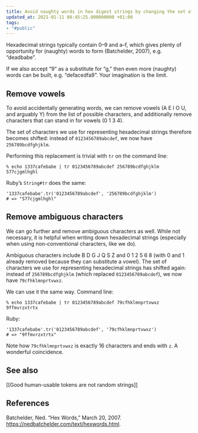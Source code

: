 ```yaml
---
title: Avoid naughty words in hex digest strings by changing the set of characters
updated_at: 2021-01-11 08:45:25.000000000 +01:00
tags:
- "#public"
---
```



Hexadecimal strings typically contain 0–9 and a–f, which gives plenty of opportunity for (naughty) words to form (Batchelder, 2007), e.g. “deadbabe”.

If we also accept “9” as a substitute for “g,” then even more (naughty) words can be built, e.g. “defacedfa9”. Your imagination is the limit.

## Remove vowels
To avoid accidentally generating words, we can remove vowels (A E I O U, and arguably Y) from the list of possible characters, and additionally remove characters that can stand in for vowels (0 1 3 4).

The set of characters we use for representing hexadecimal strings therefore becomes shifted: instead of `0123456789abcdef`, we now have `256789bcdfghjklm`.

Performing this replacement is trivial with `tr` on the command line:

```
% echo 1337cafebabe | tr 0123456789abcdef 256789bcdfghjklm
577cjgmlhghl
```

Ruby’s `String#tr` does the same:

```
'1337cafebabe'.tr('0123456789abcdef', '256789bcdfghjklm')
# => "577cjgmlhghl"
```

## Remove ambiguous characters
We can go further and remove ambiguous characters as well. While not necessary, it is helpful when writing down hexadecimal strings (especially when using non-conventional characters, like we do).

Ambiguous characters include B D G J Q S Z and 0 1 2 5 6 8 (with 0 and 1 already removed because they can substitute a vowel). The set of characters we use for representing hexadecimal strings has shifted again: instead of `256789bcdfghjklm` (which replaced `0123456789abcdef`), we now have `79cfhklmnprtvwxz`.

We can use it the same way. Command line:

```
% echo 1337cafebabe | tr 0123456789abcdef 79cfhklmnprtvwxz
9ffmvrzxtrtx
```

Ruby:

```
'1337cafebabe'.tr('0123456789abcdef', '79cfhklmnprtvwxz')
# => "9ffmvrzxtrtx"
```

Note how `79cfhklmnprtvwxz` is exactly 16 characters and ends with `z`. A wonderful coincidence.

## See also
[[Good human-usable tokens are not random strings]]

## References
Batchelder, Ned. “Hex Words,” March 20, 2007. https://nedbatchelder.com/text/hexwords.html.